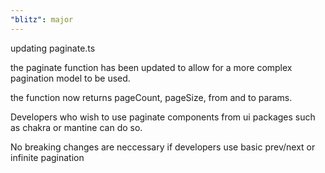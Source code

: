 ```yaml
---
"blitz": major
---
```


updating paginate.ts

the paginate function has been updated to allow for a more complex pagination model to be used.

the function now returns pageCount, pageSize, from and to params.

Developers who wish to use paginate components from ui packages such as chakra or mantine can do so.

No breaking changes are neccessary if developers use basic prev/next or infinite pagination
